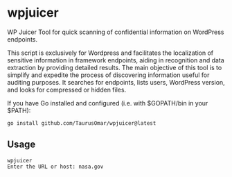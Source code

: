 # wpjuicer
WP Juicer Tool for quick scanning of confidential information on WordPress endpoints.



This script is exclusively for Wordpress and facilitates the localization of sensitive information in framework endpoints, aiding in recognition and data extraction by providing detailed results. The main objective of this tool is to simplify and expedite the process of discovering information useful for auditing purposes. It searches for endpoints, lists users, WordPress version, and looks for compressed or hidden files.


If you have Go installed and configured (i.e. with $GOPATH/bin in your $PATH):

```
go install github.com/TaurusOmar/wpjuicer@latest
```

## Usage

```
wpjuicer
Enter the URL or host: nasa.gov
```
